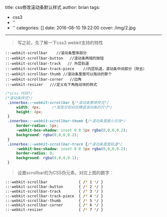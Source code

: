 title: css修改滚动条默认样式
author: brian
tags:
  - css3
  - ''
  - ''
categories: []
date: 2016-08-10 19:22:00
cover: /img/2.jpg
---
>写之前，先了解一下css3 webkit支持的特性

	::-webkit-scrollbar    //滚动条整体部分    
  	::-webkit-scrollbar-button   //滚动条两端的按钮  
  	::-webkit-scrollbar-track   // 外层轨道  
  	::-webkit-scrollbar-track-piece    //内层轨道，滚动条中间部分（除去）  
  	::-webkit-scrollbar-thumb //滚动条里面可以拖动的那个  
  	::-webkit-scrollbar-corner   //边角  
  	::-webkit-resizer   ///定义右下角拖动块的样式  

```scss
/*scss 代码*/
/*滚动条样式*/  
 .innerbox::-webkit-scrollbar {/*滚动条整体样式*/  
     width: 4px;     /*高宽分别对应横竖滚动条的尺寸*/  
     height: 4px;  
 }  
 .innerbox::-webkit-scrollbar-thumb {/*滚动条里面小方块*/  
     border-radius: 5px;  
     -webkit-box-shadow: inset 0 0 5px rgba(0,0,0,0.2);  
     background: rgba(0,0,0,0.2);  
 }  
 .innerbox::-webkit-scrollbar-track {/*滚动条里面轨道*/  
     -webkit-box-shadow: inset 0 0 5px rgba(0,0,0,0.2);  
     border-radius: 0;  
     background: rgba(0,0,0,0.1);  
 }  
```
>设置scrollbar的为CSS伪元素，对应上图的数字：

```bash
::-webkit-scrollbar              { /* 1 */ }    
::-webkit-scrollbar-button       { /* 2 */ }    
::-webkit-scrollbar-track        { /* 3 */ }    
::-webkit-scrollbar-track-piece  { /* 4 */ }    
::-webkit-scrollbar-thumb        { /* 5 */ }    
::-webkit-scrollbar-corner       { /* 6 */ }    
::-webkit-resizer                { /* 7 */ }  
```